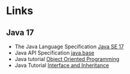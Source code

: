 # Links

## Java 17

- The Java Language Specification [Java SE 17](https://docs.oracle.com/javase/specs/jls/se17/html/index.html)
- Java API Specification [java.base](https://docs.oracle.com/en/java/javase/17/docs/api/java.base/java/lang/package-summary.html)
- Java tutorial [Object Oriented Programming](https://docs.oracle.com/javase/tutorial/java/concepts/index.html)
- Java Tutorial [Interface and Inheritance](https://docs.oracle.com/javase/tutorial/java/IandI/index.html)
